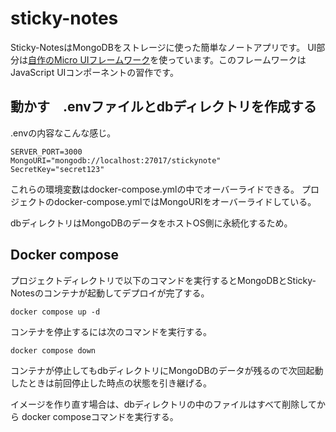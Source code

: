 # sticky-notes

Sticky-NotesはMongoDBをストレージに使った簡単なノートアプリです。
UI部分は[自作のMicro UIフレームワーク](https://serve-mui.netlify.app)を使っています。このフレームワークはJavaScript UIコンポーネントの習作です。

## 動かす　.envファイルとdbディレクトリを作成する

.envの内容なこんな感じ。

```
SERVER_PORT=3000
MongoURI="mongodb://localhost:27017/stickynote"
SecretKey="secret123"
```

これらの環境変数はdocker-compose.ymlの中でオーバーライドできる。
プロジェクトのdocker-compose.ymlではMongoURIをオーバーライドしている。

dbディレクトリはMongoDBのデータをホストOS側に永続化するため。



## Docker compose

プロジェクトディレクトリで以下のコマンドを実行するとMongoDBとSticky-Notesのコンテナが起動してデプロイが完了する。

```
docker compose up -d
```

コンテナを停止するには次のコマンドを実行する。

```
docker compose down
```

コンテナが停止してもdbディレクトリにMongoDBのデータが残るので次回起動したときは前回停止した時点の状態を引き継げる。

イメージを作り直す場合は、dbディレクトリの中のファイルはすべて削除してから docker composeコマンドを実行する。

